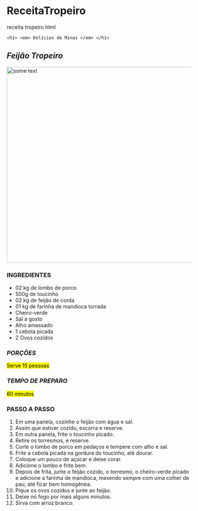 # ReceitaTropeiro
receita tropeiro html

<!DOCTYPE html> 
<html lang="pt-BR">
<head>
    <meta charset="UTF-8">
    <meta http-equiv="X-UA-Compatible" content="IE=edge">
    <meta name="viewport" content="width=device-width, initial-scale=1.0">
    <title>Document</title>
</head>
<body>
   
    <h1> <em> Delícias de Minas </em> </h1>

    


<h2> <i> Feijão Tropeiro </i> </h2>

<img src="https://storage.googleapis.com/imagens_videos_gou_cooking_prod/production/mesas/2019/09/f76cc184-feija%CC%83o-tropeiro-tm-comida-caipira-angelita-gonzaga-6431-baixa-2.jpg" alt="some text" width=800 height=534>
<h3> <strong> INGREDIENTES </strong> </h3> 
<ul>
    <li> 02 kg de lombo de porco </li>
    <li> 500g de toucinho </li>
    <li>02 kg de feijão de corda</li>
        <li> 01 kg de farinha de mandioca torrada</li>
            <li> Cheiro-verde</li>
                <li>Sal a gosto</li>
                    <li> Alho amassado</li>
                        <li> 1 cebola picada</li>
                            <li>2 Ovos cozidos</li>
    </ul>

                            

<h3> <dfn> PORÇÕES </dfn> </h3>
<p> <mark> Serve 15 pessoas </p> </mark>

<h3> <dfn> TEMPO DE PREPARO </dfn> </h3> 
 <p> <mark>  60 minutos </mark> </p>

<h3> PASSO A PASSO </h3>
<ol>
  <li>   Em uma panela, cozinhe o feijão com água e sal. </li>
  <li>  Assim que estiver cozido, escorra e reserve.</li>
    <li>  Em outra panela, frite o toucinho picado.</li>
        <li>  Retire os torresmos, e reserve.</li>
            <li>   Corte o lombo de porco em pedaços e tempere com alho e sal.</li>
                <li>   Frite a cebola picada na gordura do toucinho, até dourar.</li>
                    <li>   Coloque um pouco de açúcar e deixe corar.</li>
                        <li>   Adicione o lombo e frite bem.</li>
                            <li>  Depois de frita, junte o feijão cozido, o torresmo, o cheiro-verde picado e adicione a farinha de mandioca, mexendo sempre com uma colher de pau, até ficar bem homogênea.</li>
                                <li>  Pique os ovos cozidos e junte ao feijão.</li>
                                    <li>  Deixe no fogo por mais alguns minutos.</li>
                                        <li>  Sirva com arroz branco.</li>
    </ol>

    
  
  
  </body>
</html>

